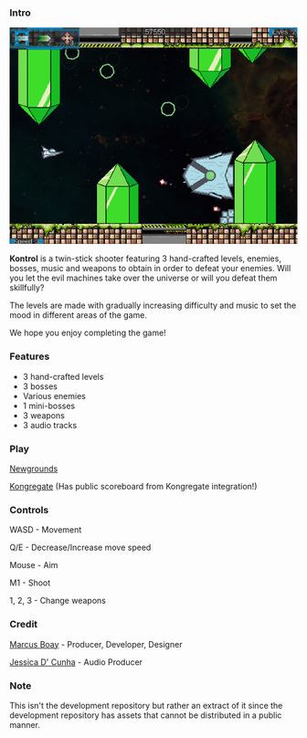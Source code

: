 ### Intro
![Kontrol](/kontrol3.png)

**Kontrol** is a twin-stick shooter featuring 3 hand-crafted levels, enemies, bosses, music and weapons to obtain in order to defeat your enemies. Will you let the evil machines take over the universe or will you defeat them skillfully?

The levels are made with gradually increasing difficulty and music to set the mood in different areas of the game.

We hope you enjoy completing the game!

### Features
- 3 hand-crafted levels
- 3 bosses
- Various enemies
- 1 mini-bosses
- 3 weapons
- 3 audio tracks

### Play
[Newgrounds](https://www.newgrounds.com/portal/view/704281)

[Kongregate](https://www.kongregate.com/games/MarcusBoay/kontrol) (Has public scoreboard from Kongregate integration!)

### Controls
WASD - Movement

Q/E - Decrease/Increase move speed

Mouse - Aim

M1 - Shoot

1, 2, 3 - Change weapons

### Credit
[Marcus Boay](https://marcusboay.github.io) - Producer, Developer, Designer

[Jessica D' Cunha](https://github.com/jrdcunha) - Audio Producer

### Note
This isn't the development repository but rather an extract of it since the development repository has assets that cannot be distributed in a public manner.
